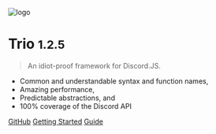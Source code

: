 ![logo](https://camo.githubusercontent.com/3bf3bfdcf2288672876c33e72de48c1487aeb389/68747470733a2f2f692e7667792e6d652f56686a6c6c4d2e706e67)

# Trio <small>1.2.5</small>

> An idiot-proof framework for Discord.JS.

- Common and understandable syntax and function names,
- Amazing performance,
- Predictable abstractions, and
- 100% coverage of the Discord API

[GitHub](https://github.com/PlutonusDev/Trio)
[Getting Started](#docsify)
[Guide](/guide)